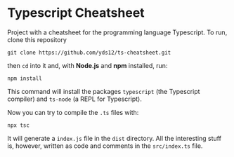 # Typescript Cheatsheet

Project with a cheatsheet for the programming language Typescript. To run,
clone this repository

    git clone https://github.com/yds12/ts-cheatsheet.git

then `cd` into it and, with **Node.js** and **npm** installed, run:

    npm install

This command will install the packages `typescript` (the Typescript compiler)
and `ts-node` (a REPL for Typescript).

Now you can try to compile the `.ts` files with:

    npx tsc

It will generate a `index.js` file in the `dist` directory. All the interesting
stuff is, however, written as code and comments in the `src/index.ts` file.
